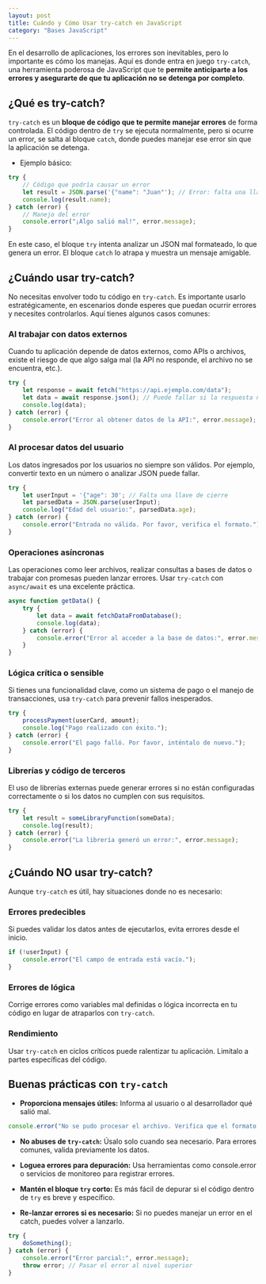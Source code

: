 ```yaml
---
layout: post
title: Cuándo y Cómo Usar try-catch en JavaScript
category: "Bases JavaScript"
---
```


En el desarrollo de aplicaciones, los errores son inevitables, pero lo importante es cómo los manejas. Aquí es donde entra en juego `try-catch`, una herramienta poderosa de JavaScript que te **permite anticiparte a los errores y asegurarte de que tu aplicación no se detenga por completo**.

## ¿Qué es try-catch?
`try-catch` es un **bloque de código que te permite manejar errores** de forma controlada. El código dentro de `try` se ejecuta normalmente, pero si ocurre un error, se salta al bloque `catch`, donde puedes manejar ese error sin que la aplicación se detenga.

- Ejemplo básico:
```javascript
try {
    // Código que podría causar un error
    let result = JSON.parse('{"name": "Juan"'); // Error: falta una llave
    console.log(result.name);
} catch (error) {
    // Manejo del error
    console.error("¡Algo salió mal!", error.message);
}
```
  
En este caso, el bloque `try` intenta analizar un JSON mal formateado, lo que genera un error. El bloque `catch` lo atrapa y muestra un mensaje amigable.

## ¿Cuándo usar try-catch?
No necesitas envolver todo tu código en `try-catch`. Es importante usarlo estratégicamente, en escenarios donde esperes que puedan ocurrir errores y necesites controlarlos. Aquí tienes algunos casos comunes:

### Al trabajar con datos externos
Cuando tu aplicación depende de datos externos, como APIs o archivos, existe el riesgo de que algo salga mal (la API no responde, el archivo no se encuentra, etc.).

```javascript
try {
    let response = await fetch("https://api.ejemplo.com/data");
    let data = await response.json(); // Puede fallar si la respuesta no es JSON válido
    console.log(data);
} catch (error) {
    console.error("Error al obtener datos de la API:", error.message);
}
```

### Al procesar datos del usuario
Los datos ingresados por los usuarios no siempre son válidos. Por ejemplo, convertir texto en un número o analizar JSON puede fallar.

```javascript
try {
    let userInput = '{"age": 30'; // Falta una llave de cierre
    let parsedData = JSON.parse(userInput);
    console.log("Edad del usuario:", parsedData.age);
} catch (error) {
    console.error("Entrada no válida. Por favor, verifica el formato.");
}
```
### Operaciones asíncronas
Las operaciones como leer archivos, realizar consultas a bases de datos o trabajar con promesas pueden lanzar errores. Usar `try-catch` con `async/await` es una excelente práctica.

```javascript
async function getData() {
    try {
        let data = await fetchDataFromDatabase();
        console.log(data);
    } catch (error) {
        console.error("Error al acceder a la base de datos:", error.message);
    }
}
```

### Lógica crítica o sensible
Si tienes una funcionalidad clave, como un sistema de pago o el manejo de transacciones, usa `try-catch` para prevenir fallos inesperados.

```javascript
try {
    processPayment(userCard, amount);
    console.log("Pago realizado con éxito.");
} catch (error) {
    console.error("El pago falló. Por favor, inténtalo de nuevo.");
}
```  

### Librerías y código de terceros
El uso de librerías externas puede generar errores si no están configuradas correctamente o si los datos no cumplen con sus requisitos.

```javascript
try {
    let result = someLibraryFunction(someData);
    console.log(result);
} catch (error) {
    console.error("La librería generó un error:", error.message);
}
```
  

## ¿Cuándo NO usar try-catch?
Aunque `try-catch` es útil, hay situaciones donde no es necesario:

### Errores predecibles
Si puedes validar los datos antes de ejecutarlos, evita errores desde el inicio.

```javascript
if (!userInput) {
    console.error("El campo de entrada está vacío.");
}
```

### Errores de lógica
Corrige errores como variables mal definidas o lógica incorrecta en tu código en lugar de atraparlos con `try-catch`.

### Rendimiento
Usar `try-catch` en ciclos críticos puede ralentizar tu aplicación. Limítalo a partes específicas del código.

## Buenas prácticas con `try-catch`
  
- **Proporciona mensajes útiles:** 
Informa al usuario o al desarrollador qué salió mal.

```javascript
console.error("No se pudo procesar el archivo. Verifica que el formato sea correcto.");
```

- **No abuses de `try-catch`:** 
Úsalo solo cuando sea necesario. Para errores comunes, valida previamente los datos.

- **Loguea errores para depuración:** 
Usa herramientas como console.error o servicios de monitoreo para registrar errores.

- **Mantén el bloque `try` corto:** 
Es más fácil de depurar si el código dentro de `try` es breve y específico.

- **Re-lanzar errores si es necesario:** 
Si no puedes manejar un error en el catch, puedes volver a lanzarlo.

```javascript
try {
    doSomething();
} catch (error) {
    console.error("Error parcial:", error.message);
    throw error; // Pasar el error al nivel superior
}
```
